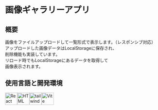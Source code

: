 # 画像ギャラリーアプリ

## 概要
画像をファイルアップロードして一覧形式で表示します。（レスポンシブ対応）  
アップロードした画像データはLocalStorageに保存され、  
削除機能も実装しています。  
リロード時でもLocalStorageにあるデータを取得して  
画像表示されます。

## 使用言語と開発環境
<div style="display: flex; align-items: center;">
  <img src="https://cdn.jsdelivr.net/gh/devicons/devicon/icons/react/react-original.svg" alt="React" width="40" height="40"/>
  <img src="https://cdn.jsdelivr.net/gh/devicons/devicon/icons/html5/html5-original.svg" alt="HTML" width="40" height="40"/>
  <img src="https://cdn.jsdelivr.net/gh/devicons/devicon/icons/tailwindcss/tailwindcss-original.svg" alt="tailwindCSS" width="40" height="40"/>
  <img src="https://cdn.jsdelivr.net/gh/devicons/devicon/icons/vite/vite-original.svg" alt="Vite" width="40" height="40"/>
</div>
